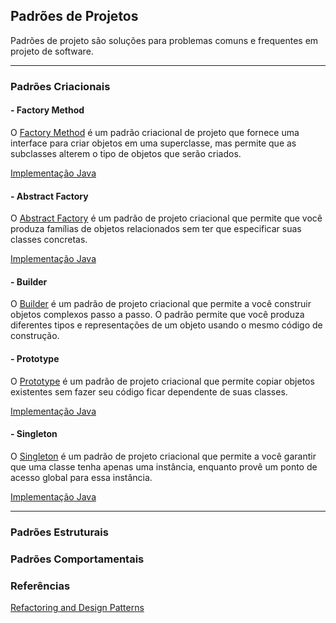 ## Padrões de Projetos

Padrões de projeto são soluções para problemas comuns e frequentes em projeto de software. 

---
### Padrões Criacionais

#### - Factory Method

O [Factory Method](https://refactoring.guru/pt-br/design-patterns/factory-method) é um padrão criacional de projeto que fornece uma interface para criar objetos em uma superclasse, mas permite que as subclasses alterem o tipo de objetos que serão criados.

[Implementação Java](factory_method/java)


#### - Abstract Factory

O [Abstract Factory](https://refactoring.guru/pt-br/design-patterns/abstract-factory) é um padrão de projeto criacional que permite que você produza famílias de objetos relacionados sem ter que especificar suas classes concretas.

[Implementação Java](abstract_factory/java)

#### - Builder

O [Builder](https://refactoring.guru/pt-br/design-patterns/builder) é um padrão de projeto criacional que permite a você construir objetos complexos passo a passo. O padrão permite que você produza diferentes tipos e representações de um objeto usando o mesmo código de construção.


#### - Prototype

O [Prototype](https://refactoring.guru/pt-br/design-patterns/prototype) é um padrão de projeto criacional que permite copiar objetos existentes sem fazer seu código ficar dependente de suas classes.

[Implementação Java](prototype/java)


#### - Singleton

O [Singleton](https://refactoring.guru/pt-br/design-patterns/singleton) é um padrão de projeto criacional que permite a você garantir que uma classe tenha apenas uma instância, enquanto provê um ponto de acesso global para essa instância.

[Implementação Java](singleton/java)
 
---
### Padrões Estruturais


### Padrões Comportamentais



### Referências 

[Refactoring and Design Patterns](https://refactoring.guru/)

